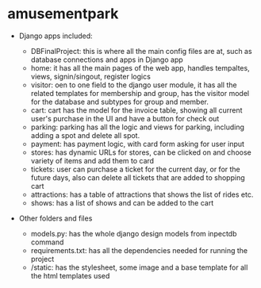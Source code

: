 # amusementpark

* Django apps included:
  * DBFinalProject: this is where all the main config files are at, such as database connections and apps in Django app
  * home: it has all the main pages of the web app, handles tempaltes, views, signin/singout, register logics
  * visitor: oen to one field to the django user module, it has all the related templates for membership and group, has the visitor model for the database and subtypes for group and member.
  * cart: cart has the model for the invoice table, showing all current user's purchase in the UI and have a button for check out
  * parking: parking has all the logic and views for parking, including adding a spot and delete all spot. 
  * payment: has payment logic, with card form asking for user input
  * stores: has dynamic URLs for stores, can be clicked on and choose variety of items and add them to card
  * tickets: user can purchase a ticket for the current day, or for the future days, also can delete all tickets that are added to shopping cart
  * attractions: has a table of attractions that shows the list of rides etc.
  * shows: has a list of shows and can be added to the cart


  
* Other folders and files
  * models.py: has the whole django design models from inpectdb command 
  * requirements.txt: has all the dependencies needed for running the project
  * /static: has the stylesheet, some image and a base template for all the html templates used